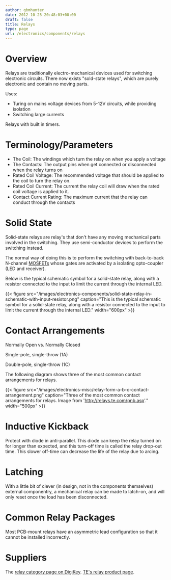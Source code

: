 ```yaml
---
author: gbmhunter
date: 2012-10-25 20:48:03+00:00
draft: false
title: Relays
type: page
url: /electronics/components/relays
---
```


# Overview

Relays are traditionally electro-mechanical devices used for switching electronic circuits. There now exists "sold-state relays", which are purely electronic and contain no moving parts.

Uses:

* Turing on mains voltage devices from 5-12V circuits, while providing isolation
* Switching large currents

Relays with built in timers.

# Terminology/Parameters

* The Coil: The windings which turn the relay on when you apply a voltage
* The Contacts: The output pins when get connected or disconnected when the relay turns on
* Rated Coil Voltage: The recommended voltage that should be applied to the coil to turn the relay on.
* Rated Coil Current: The current the relay coil will draw when the rated coil voltage is applied to it.
* Contact Current Rating: The maximum current that the relay can conduct through the contacts

# Solid State

Solid-state relays are relay's that don't have any moving mechanical parts involved in the switching. They use semi-conductor devices to perform the switching instead.

The normal way of doing this is to perform the switching with back-to-back N-channel [MOSFETs](http://blog.mbedded.ninja/electronics/components/mosfets) whose gates are activated by a isolating opto-coupler (LED and receiver).

Below is the typical schematic symbol for a solid-state relay, along with a resistor connected to the input to limit the current through the internal LED.

{{< figure src="/images/electronics-components/solid-state-relay-in-schematic-with-input-resistor.png" caption="This is the typical schematic symbol for a solid-state relay, along with a resistor connected to the input to limit the current through the internal LED."  width="600px" >}}

# Contact Arrangements


Normally Open vs. Normally Closed

Single-pole, single-throw (1A)

Double-pole, single-throw (1C)

The following diagram shows three of the most common contact arrangements for relays.

{{< figure src="/images/electronics-misc/relay-form-a-b-c-contact-arrangement.png" caption="Three of the most common contact arrangements for relays. Image from 'http://relays.te.com/pnb.asp'."  width="500px" >}}

# Inductive Kickback

Protect with diode in anti-parallel. This diode can keep the relay turned on for longer than expected, and this turn-off time is called the relay drop-out time. This slower off-time can decrease the life of the relay due to arcing.

# Latching

With a little bit of clever (in design, not in the components themselves) external componentry, a mechanical relay can be made to latch-on, and will only reset once the load has been disconnected.

# Common Relay Packages

Most PCB-mount relays have an asymmetric lead configuration so that it cannot be installed incorrectly.

# Suppliers

The [relay category page on DigiKey](http://www.digikey.com/product-search/en/relays). [TE's relay product page](http://www.te.com/catalog/relays/menu/en/16453).
